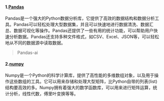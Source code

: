 #### 1.[Pandas](https://pandas.pydata.org/docs/getting_started/index.html) 

Pandas是一个强大的Python数据分析库，它提供了高效的数据结构和数据分析工具。Pandas可以轻松处理大型数据集，并且可以快速地进行数据清洗、数据汇总、数据可视化等操作。Pandas还提供了一些有用的统计功能，可以帮助用户快速分析数据。Pandas还支持多种文件格式，如CSV、Excel、JSON等，可以轻松地从不同的数据源中读取数据。

> Pandas-ai

#### 2.[numpy](https://numpy.org/)

Numpy是一个Python的科学计算库，提供了高性能的多维数组对象，以及用于操作这些数组的工具。它可以用来存储和处理大型矩阵，比Python自带的列表(list)结构要高效的多。Numpy拥有着强大的数学函数库，可以用来进行矩阵运算，统计分析，线性代数，傅里叶变换等等。

